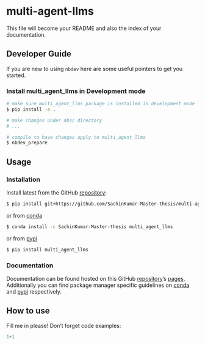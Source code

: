 # multi-agent-llms


<!-- WARNING: THIS FILE WAS AUTOGENERATED! DO NOT EDIT! -->

This file will become your README and also the index of your
documentation.

## Developer Guide

If you are new to using `nbdev` here are some useful pointers to get you
started.

### Install multi_agent_llms in Development mode

``` sh
# make sure multi_agent_llms package is installed in development mode
$ pip install -e .

# make changes under nbs/ directory
# ...

# compile to have changes apply to multi_agent_llms
$ nbdev_prepare
```

## Usage

### Installation

Install latest from the GitHub
[repository](https://github.com/SachinKumar-Master-thesis/multi-agent-llms):

``` sh
$ pip install git+https://github.com/SachinKumar-Master-thesis/multi-agent-llms.git
```

or from
[conda](https://anaconda.org/SachinKumar-Master-thesis/multi-agent-llms)

``` sh
$ conda install -c SachinKumar-Master-thesis multi_agent_llms
```

or from [pypi](https://pypi.org/project/multi-agent-llms/)

``` sh
$ pip install multi_agent_llms
```

### Documentation

Documentation can be found hosted on this GitHub
[repository](https://github.com/SachinKumar-Master-thesis/multi-agent-llms)’s
[pages](https://SachinKumar-Master-thesis.github.io/multi-agent-llms/).
Additionally you can find package manager specific guidelines on
[conda](https://anaconda.org/SachinKumar-Master-thesis/multi-agent-llms)
and [pypi](https://pypi.org/project/multi-agent-llms/) respectively.

## How to use

Fill me in please! Don’t forget code examples:

``` python
1+1
```
